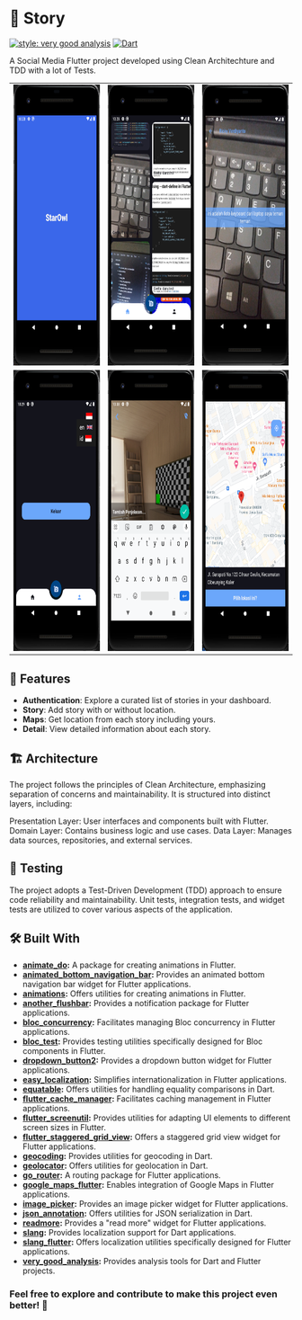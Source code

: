 # 📖 Story
[![style: very good analysis](https://img.shields.io/badge/style-very_good_analysis-B22C89.svg)](https://pub.dev/packages/very_good_analysis)
[![Dart](https://github.com/andikatp/story/actions/workflows/dart.yml/badge.svg)](https://github.com/andikatp/story/actions/workflows/dart.yml)
      
A Social Media Flutter project developed using Clean Architechture and TDD with a lot of Tests. 
<table >
  <tr >
    <td align="center"><img src="https://github.com/andikatp/story/blob/main/img/1.png" height="500" /></td>
    <td align="center"><img src="https://github.com/andikatp/story/blob/main/img/2.png" height="500" /></td>
    <td align="center"><img src="https://github.com/andikatp/story/blob/main/img/3.png" height="500" /></td>
  </tr>
  <tr>
    <td align="center"><img src="https://github.com/andikatp/story/blob/main/img/4.png" height="500" /></td>
    <td align="center"><img src="https://github.com/andikatp/story/blob/main/img/5.png" height="500" /></td>
    <td align="center"><img src="https://github.com/andikatp/story/blob/main/img/6.png" height="500" /></td>
  </tr>
</table>
 
## 🎉 Features

- **Authentication**: Explore a curated list of stories in your dashboard.
- **Story**: Add story with or without location.
- **Maps**: Get location from each story including yours.
- **Detail**: View detailed information about each story.

## 🏗️ Architecture

The project follows the principles of Clean Architecture, emphasizing separation of concerns and maintainability. It is structured into distinct layers, including:

Presentation Layer: User interfaces and components built with Flutter.
Domain Layer: Contains business logic and use cases.
Data Layer: Manages data sources, repositories, and external services.

## 🧪 Testing

The project adopts a Test-Driven Development (TDD) approach to ensure code reliability and maintainability. Unit tests, integration tests, and widget tests are utilized to cover various aspects of the application.

## 🛠️ Built With

- **[animate_do](https://pub.dev/packages/animate_do):** A package for creating animations in Flutter.
- **[animated_bottom_navigation_bar](https://pub.dev/packages/animated_bottom_navigation_bar):** Provides an animated bottom navigation bar widget for Flutter applications.
- **[animations](https://pub.dev/packages/animations):** Offers utilities for creating animations in Flutter.
- **[another_flushbar](https://pub.dev/packages/another_flushbar):** Provides a notification package for Flutter applications.
- **[bloc_concurrency](https://pub.dev/packages/bloc_concurrency):** Facilitates managing Bloc concurrency in Flutter applications.
- **[bloc_test](https://pub.dev/packages/bloc_test):** Provides testing utilities specifically designed for Bloc components in Flutter.
- **[dropdown_button2](https://pub.dev/packages/dropdown_button2):** Provides a dropdown button widget for Flutter applications.
- **[easy_localization](https://pub.dev/packages/easy_localization):** Simplifies internationalization in Flutter applications.
- **[equatable](https://pub.dev/packages/equatable):** Offers utilities for handling equality comparisons in Dart.
- **[flutter_cache_manager](https://pub.dev/packages/flutter_cache_manager):** Facilitates caching management in Flutter applications.
- **[flutter_screenutil](https://pub.dev/packages/flutter_screenutil):** Provides utilities for adapting UI elements to different screen sizes in Flutter.
- **[flutter_staggered_grid_view](https://pub.dev/packages/flutter_staggered_grid_view):** Offers a staggered grid view widget for Flutter applications.
- **[geocoding](https://pub.dev/packages/geocoding):** Provides utilities for geocoding in Dart.
- **[geolocator](https://pub.dev/packages/geolocator):** Offers utilities for geolocation in Dart.
- **[go_router](https://pub.dev/packages/go_router):** A routing package for Flutter applications.
- **[google_maps_flutter](https://pub.dev/packages/google_maps_flutter):** Enables integration of Google Maps in Flutter applications.
- **[image_picker](https://pub.dev/packages/image_picker):** Provides an image picker widget for Flutter applications.
- **[json_annotation](https://pub.dev/packages/json_annotation):** Offers utilities for JSON serialization in Dart.
- **[readmore](https://pub.dev/packages/readmore):** Provides a "read more" widget for Flutter applications.
- **[slang](https://pub.dev/packages/slang):** Provides localization support for Dart applications.
- **[slang_flutter](https://pub.dev/packages/slang_flutter):** Offers localization utilities specifically designed for Flutter applications.
- **[very_good_analysis](https://pub.dev/packages/very_good_analysis):** Provides analysis tools for Dart and Flutter projects.

### Feel free to explore and contribute to make this project even better! 🚀
